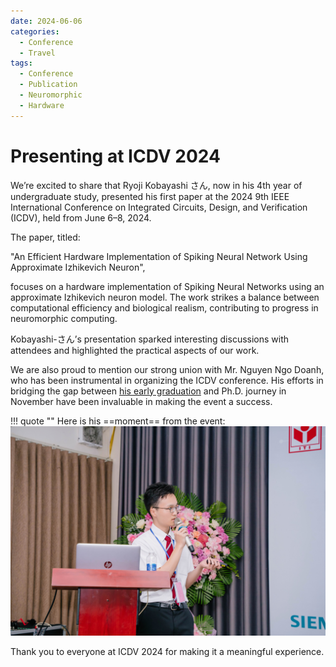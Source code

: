 ```yaml
---
date: 2024-06-06
categories:
  - Conference
  - Travel
tags:
  - Conference
  - Publication
  - Neuromorphic
  - Hardware
---
```


# Presenting at ICDV 2024

We’re excited to share that Ryoji Kobayashi さん, now in his 4th year of undergraduate study, presented his first paper at the 2024 9th IEEE International Conference on Integrated Circuits, Design, and Verification (ICDV), held from June 6–8, 2024.
<!-- more -->

The paper, titled:

"An Efficient Hardware Implementation of Spiking Neural Network Using Approximate Izhikevich Neuron",

focuses on a hardware implementation of Spiking Neural Networks using an approximate Izhikevich neuron model. The work strikes a balance between computational efficiency and biological realism, contributing to progress in neuromorphic computing.

Kobayashi-さん’s presentation sparked interesting discussions with attendees and highlighted the practical aspects of our work.

We are also proud to mention our strong union with Mr. Nguyen Ngo Doanh, who has been instrumental in organizing the ICDV conference. His efforts in bridging the gap between [his early graduation](2024-03-15_Graduation.md) and Ph.D. journey in November have been invaluable in making the event a success.


!!! quote ""
    Here is his ==moment== from the event:
    ![Kobayashi at ICDV](imgs/2024/05/ICDV2.jpg)  

Thank you to everyone at ICDV 2024 for making it a meaningful experience.

